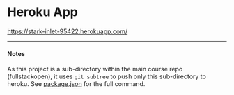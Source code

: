 # Heroku App

https://stark-inlet-95422.herokuapp.com/

___

#### Notes

As this project is a sub-directory within the main course repo (fullstackopen), it uses `git subtree` to push only this sub-directory to heroku. See [package.json](https://github.com/git1029/fullstackopen/blob/main/part3/phonebook-backend/package.json) for the full command.